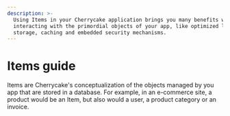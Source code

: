 ```yaml
---
description: >-
  Using Items in your Cherrycake application brings you many benefits when
  interacting with the primordial objects of your app, like optimized loading,
  storage, caching and embedded security mechanisms.
---
```


# Items guide

Items are Cherrycake's conceptualization of the objects managed by you app that are stored in a database. For example, in an e-commerce site, a product would be an Item, but also would a user, a product category or an invoice.



